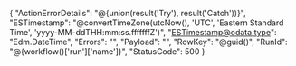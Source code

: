 {
        "ActionErrorDetails": "@{union(result('Try'), result('Catch'))}",
        "ESTimestamp": "@convertTimeZone(utcNow(), 'UTC', 'Eastern Standard Time', 'yyyy-MM-ddTHH:mm:ss.fffffffZ')",
        "ESTimestamp@odata.type": "Edm.DateTime",
        "Errors": "",
        "Payload": "",
        "RowKey": "@guid()",
        "RunId": "@{workflow()['run']['name']}",
        "StatusCode": 500
    }
